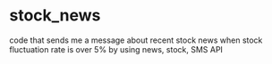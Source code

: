 # stock_news
code that sends me a message about recent stock news when stock fluctuation rate is over 5% by using news, stock, SMS API
